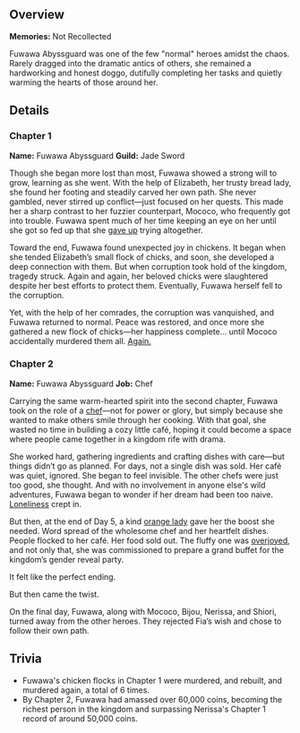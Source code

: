<!-- title: Fuwawa Abyssguard -->
<!-- quote: Bau bau! Thank you for enjoying my food!-->
<!-- chapters: -1 -->
<!-- images: (Fuwawa's Chapter 1 Profile), (Fuwawa and her not sister by the fire), (Fuwawa's Chapter 2 Profile), (Fuwawa and Mococo turning against Fia in Chapter 2's Ending) -->
<!-- model: false -->

## Overview

**Memories:** Not Recollected

Fuwawa Abyssguard was one of the few "normal" heroes amidst the chaos. Rarely dragged into the dramatic antics of others, she remained a hardworking and honest doggo, dutifully completing her tasks and quietly warming the hearts of those around her.

## Details

### Chapter 1

**Name:** Fuwawa Abyssguard
**Guild:** Jade Sword

Though she began more lost than most, Fuwawa showed a strong will to grow, learning as she went. With the help of Elizabeth, her trusty bread lady, she found her footing and steadily carved her own path. She never gambled, never stirred up conflict—just focused on her quests. This made her a sharp contrast to her fuzzier counterpart, Mococo, who frequently got into trouble. Fuwawa spent much of her time keeping an eye on her until she got so fed up that she [gave up](https://www.youtube.com/live/cYvEiwlPkW0?feature=shared&t=2121) trying altogether.

Toward the end, Fuwawa found unexpected joy in chickens. It began when she tended Elizabeth’s small flock of chicks, and soon, she developed a deep connection with them. But when corruption took hold of the kingdom, tragedy struck. Again and again, her beloved chicks were slaughtered despite her best efforts to protect them. Eventually, Fuwawa herself fell to the corruption.

Yet, with the help of her comrades, the corruption was vanquished, and Fuwawa returned to normal. Peace was restored, and once more she gathered a new flock of chicks—her happiness complete… until Mococo accidentally murdered them all. [Again.](https://www.youtube.com/live/31OnEJrRDfU?t=7268)

### Chapter 2

**Name:** Fuwawa Abyssguard
**Job:** Chef

Carrying the same warm-hearted spirit into the second chapter, Fuwawa took on the role of a [chef](#entry:jobs-entry)—not for power or glory, but simply because she wanted to make others smile through her cooking. With that goal, she wasted no time in building a cozy little café, hoping it could become a space where people came together in a kingdom rife with drama.

She worked hard, gathering ingredients and crafting dishes with care—but things didn’t go as planned. For days, not a single dish was sold. Her café was quiet, ignored. She began to feel invisible. The other chefs were just too good, she thought. And with no involvement in anyone else's wild adventures, Fuwawa began to wonder if her dream had been too naive. [Loneliness](https://www.youtube.com/live/geV0HyX5LUA?si=LCtvw4QaRwM0kijj&t=11917) crept in.

But then, at the end of Day 5, a kind [orange lady](#entry:kiara-entry) gave her the boost she needed. Word spread of the wholesome chef and her heartfelt dishes. People flocked to her café. Her food sold out. The fluffy one was [overjoyed,](https://www.youtube.com/live/Yv3kKfGJUfI?si=0iZ1c9GCaj656Svv&t=546) and not only that, she was commissioned to prepare a grand buffet for the kingdom’s gender reveal party.

It felt like the perfect ending.

But then came the twist.

On the final day, Fuwawa, along with Mococo, Bijou, Nerissa, and Shiori, turned away from the other heroes. They rejected Fia’s wish and chose to follow their own path.

## Trivia

- Fuwawa's chicken flocks in Chapter 1 were murdered, and rebuilt, and murdered again, a total of 6 times.
- By Chapter 2, Fuwawa had amassed over 60,000 coins, becoming the richest person in the kingdom and surpassing Nerissa's Chapter 1 record of around 50,000 coins.
